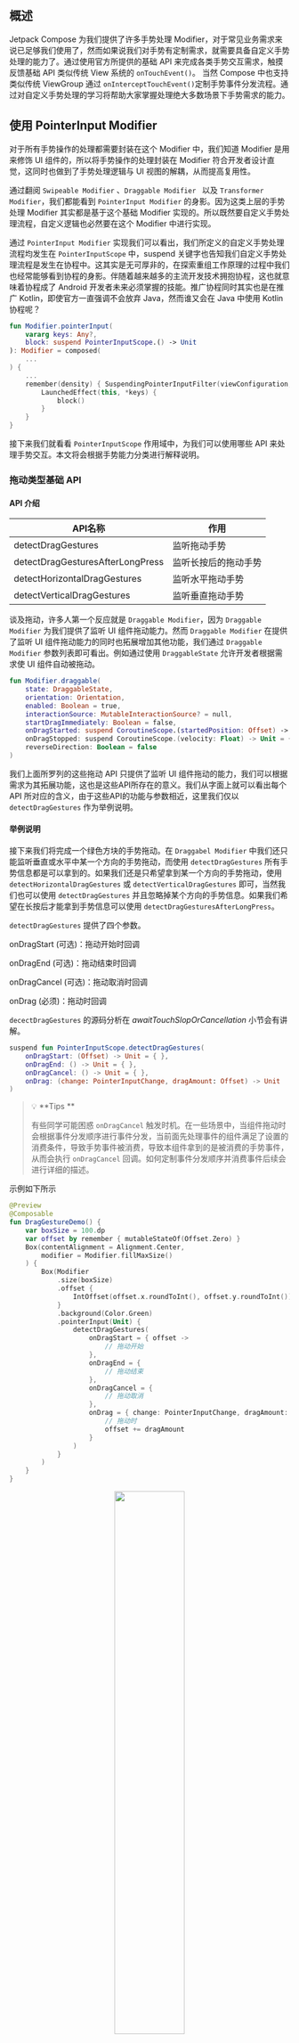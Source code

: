 ## 概述

Jetpack Compose 为我们提供了许多手势处理 Modifier，对于常见业务需求来说已足够我们使用了，然而如果说我们对手势有定制需求，就需要具备自定义手势处理的能力了。通过使用官方所提供的基础 API 来完成各类手势交互需求，触摸反馈基础 API 类似传统 View 系统的 `onTouchEvent()`。 当然 Compose 中也支持类似传统 ViewGroup 通过 `onInterceptTouchEvent()`定制手势事件分发流程。通过对自定义手势处理的学习将帮助大家掌握处理绝大多数场景下手势需求的能力。

## 使用 PointerInput Modifier

对于所有手势操作的处理都需要封装在这个 Modifier 中，我们知道 Modifier 是用来修饰 UI 组件的，所以将手势操作的处理封装在 Modifier 符合开发者设计直觉，这同时也做到了手势处理逻辑与 UI 视图的解耦，从而提高复用性。

通过翻阅 `Swipeable Modifier` 、`Draggable Modifier ` 以及 `Transformer Modifier`，我们都能看到 `PointerInput Modifier` 的身影。因为这类上层的手势处理 Modifier 其实都是基于这个基础 Modifier 实现的。所以既然要自定义手势处理流程，自定义逻辑也必然要在这个 Modifier 中进行实现。

通过 `PointerInput Modifier` 实现我们可以看出，我们所定义的自定义手势处理流程均发生在 `PointerInputScope` 中，suspend 关键字也告知我们自定义手势处理流程是发生在协程中。这其实是无可厚非的，在探索重组工作原理的过程中我们也经常能够看到协程的身影。伴随着越来越多的主流开发技术拥抱协程，这也就意味着协程成了 Android 开发者未来必须掌握的技能。推广协程同时其实也是在推广 Kotlin，即使官方一直强调不会放弃 Java，然而谁又会在 Java 中使用 Kotlin 协程呢？ 

```kotlin
fun Modifier.pointerInput(
    vararg keys: Any?,
    block: suspend PointerInputScope.() -> Unit
): Modifier = composed(
    ...
) {
    ...
    remember(density) { SuspendingPointerInputFilter(viewConfiguration, density) }.apply {
        LaunchedEffect(this, *keys) {
            block()
        }
    }
}
```



接下来我们就看看 `PointerInputScope` 作用域中，为我们可以使用哪些 API 来处理手势交互。本文将会根据手势能力分类进行解释说明。

### 拖动类型基础 API

#### API 介绍

| API名称                          | 作用                 |
| -------------------------------- | -------------------- |
| detectDragGestures               | 监听拖动手势         |
| detectDragGesturesAfterLongPress | 监听长按后的拖动手势 |
| detectHorizontalDragGestures     | 监听水平拖动手势     |
| detectVerticalDragGestures       | 监听垂直拖动手势     |

谈及拖动，许多人第一个反应就是 `Draggable Modifier`，因为 `Draggable Modifier` 为我们提供了监听 UI 组件拖动能力。然而 `Draggable Modifier` 在提供了监听 UI 组件拖动能力的同时也拓展增加其他功能，我们通过 `Draggable Modifier` 参数列表即可看出。例如通过使用 `DraggableState` 允许开发者根据需求使 UI 组件自动被拖动。

```kotlin
fun Modifier.draggable(
    state: DraggableState,
    orientation: Orientation,
    enabled: Boolean = true,
    interactionSource: MutableInteractionSource? = null,
    startDragImmediately: Boolean = false,
    onDragStarted: suspend CoroutineScope.(startedPosition: Offset) -> Unit = {},
    onDragStopped: suspend CoroutineScope.(velocity: Float) -> Unit = {},
    reverseDirection: Boolean = false
)
```

我们上面所罗列的这些拖动 API 只提供了监听 UI 组件拖动的能力，我们可以根据需求为其拓展功能，这也是这些API所存在的意义。我们从字面上就可以看出每个 API 所对应的含义，由于这些API的功能与参数相近，这里我们仅以 `detectDragGestures` 作为举例说明。

#### 举例说明

接下来我们将完成一个绿色方块的手势拖动。在 `Draggabel Modifier` 中我们还只能监听垂直或水平中某一个方向的手势拖动，而使用 `detectDragGestures` 所有手势信息都是可以拿到的。如果我们还是只希望拿到某一个方向的手势拖动，使用 `detectHorizontalDragGestures`  或 `detectVerticalDragGestures` 即可，当然我们也可以使用 `detectDragGestures` 并且忽略掉某个方向的手势信息。如果我们希望在长按后才能拿到手势信息可以使用 `detectDragGesturesAfterLongPress`。

`detectDragGestures` 提供了四个参数。

onDragStart (可选)：拖动开始时回调

onDragEnd (可选)：拖动结束时回调

onDragCancel (可选)：拖动取消时回调

onDrag (必须)：拖动时回调

`decectDragGestures` 的源码分析在 *awaitTouchSlopOrCancellation* 小节会有讲解。

```kotlin
suspend fun PointerInputScope.detectDragGestures(
    onDragStart: (Offset) -> Unit = { },
    onDragEnd: () -> Unit = { },
    onDragCancel: () -> Unit = { },
    onDrag: (change: PointerInputChange, dragAmount: Offset) -> Unit
)
```

> 💡 **Tips **
>
> 有些同学可能困惑 `onDragCancel` 触发时机。在一些场景中，当组件拖动时会根据事件分发顺序进行事件分发，当前面先处理事件的组件满足了设置的消费条件，导致手势事件被消费，导致本组件拿到的是被消费的手势事件，从而会执行 `onDragCancel` 回调。如何定制事件分发顺序并消费事件后续会进行详细的描述。

示例如下所示

```kotlin
@Preview
@Composable
fun DragGestureDemo() {
    var boxSize = 100.dp
    var offset by remember { mutableStateOf(Offset.Zero) }
    Box(contentAlignment = Alignment.Center,
        modifier = Modifier.fillMaxSize()
    ) {
        Box(Modifier
            .size(boxSize)
            .offset {
                IntOffset(offset.x.roundToInt(), offset.y.roundToInt())
            }
            .background(Color.Green)
            .pointerInput(Unit) {
                detectDragGestures(
                    onDragStart = { offset ->
                        // 拖动开始
                    },
                    onDragEnd = {
                        // 拖动结束
                    },
                    onDragCancel = {
                        // 拖动取消
                    },
                    onDrag = { change: PointerInputChange, dragAmount: Offset ->
                        // 拖动时
                        offset += dragAmount
                    }
                )
            }
        )
    }
}
```

<div align = "center">
  <img src = "{{config.assets}}/design/gesture/custom_gesture/drag.gif" width = "50%" height = "50%">
</div>

### 点击类型基础 API

#### API 介绍

| API名称           | 作用         |
| ----------------- | ------------ |
| detectTapGestures | 监听点击手势 |

与 `Clickable Modifier` 不同的是，`detectTapGestures` 可以监听更多的点击事件。作为手机监听的基础 API，必然不会存在 `Clickable Modifier` 所拓展的涟漪效果。

#### 举例说明

接下来我们将为一个绿色方块添加点击手势处理逻辑。`detectTapGestures` 提供了四个可选参数，用来监听不同点击事件。

onDoubleTap (可选)：双击时回调

onLongPress (可选)：长按时回调

onPress (可选)：按下时回调

onTap (可选)：轻触时回调

```kotlin
suspend fun PointerInputScope.detectTapGestures(
    onDoubleTap: ((Offset) -> Unit)? = null,
    onLongPress: ((Offset) -> Unit)? = null,
    onPress: suspend PressGestureScope.(Offset) -> Unit = NoPressGesture,
    onTap: ((Offset) -> Unit)? = null
)
```

> 💡 **Tips ** 
>
> onPress 普通按下事件
>
> onDoubleTap 前必定会先回调 2 次 Press
>
> onLongPress 前必定会先回调 1 次 Press（时间长）
>
> onTap 前必定会先回调 1 次 Press（时间短）

示例如下所示

```kotlin
@Preview
@Composable
fun TapGestureDemo() {
    var boxSize = 100.dp
    Box(Modifier.fillMaxSize(), contentAlignment = Alignment.Center) {
        Box(Modifier
            .size(boxSize)
            .background(Color.Green)
            .pointerInput(Unit) {
                detectTapGestures(
                    onDoubleTap = { offset: Offset ->
                        // 双击
                    },
                    onLongPress = { offset: Offset ->
                        // 长按
                    },
                    onPress = {  offset: Offset ->
                        // 按下
                    },
                    onTap = {  offset: Offset ->
                        // 轻触
                    }
                )
            }
        )
    }
}
```

### 变换类型基础 API

#### API 介绍

| API名称                 | 作用                     |
| ----------------------- | ------------------------ |
| detectTransformGestures | 监听拖动、缩放与旋转手势 |

与 `Transfomer Modifier` 不同的是，通过这个 API 可以监听单指的拖动手势，和拖动类型基础 API所提供的功能一样，除此之外还支持监听双指缩放与旋转手势。反观`Transfomer Modifier` 只能监听到双指拖动手势，不知设计成这样的行为不一致是否是 Google 有意而为之。

#### 举例说明

接下来我们为这个绿色方块添加变化手势处理逻辑。`detectTransformGestures` 方法提供了两个参数。

panZoomLock(可选)： 当拖动或缩放手势发生时是否支持旋转

onGesture(必须)：当拖动、缩放或旋转手势发生时回调

```kotlin
suspend fun PointerInputScope.detectTransformGestures(
    panZoomLock: Boolean = false,
    onGesture: (centroid: Offset, pan: Offset, zoom: Float, rotation: Float) -> Unit
)
```

>💡 **Tips**
>
>关于偏移、缩放与旋转，我们建议的调用顺序是 rotate -> scale -> offset
>
>1. 若offset发生在rotate之前时，rotate会对offset造成影响。具体表现为当出现拖动手势时，组件会以当前角度为坐标轴进行偏移。
>
>2. 若offset发生在scale之前时，scale也会对offset造成影响。具体表现为UI组件在拖动时不跟手

```kotlin
@Preview
@Composable
fun TransformGestureDemo() {
    var boxSize = 100.dp
    var offset by remember { mutableStateOf(Offset.Zero) }
    var ratationAngle by remember { mutableStateOf(0f) }
    var scale by remember { mutableStateOf(1f) }
    Box(Modifier.fillMaxSize(), contentAlignment = Alignment.Center) {
        Box(Modifier
            .size(boxSize)
            .rotate(ratationAngle) // 需要注意offset与rotate的调用先后顺序
            .scale(scale)
            .offset {
                IntOffset(offset.x.roundToInt(), offset.y.roundToInt())
            }
            .background(Color.Green)
            .pointerInput(Unit) {
                detectTransformGestures(
                    panZoomLock = true, // 平移或放大时是否可以旋转
                    onGesture = { centroid: Offset, pan: Offset, zoom: Float, rotation: Float ->
                        offset += pan
                        scale *= zoom
                        ratationAngle += rotation
                    }
                )
            }
        )
    }
}
```

<div align = "center">
  <img src = "{{config.assets}}/design/gesture/custom_gesture/transform.gif" width = "50%" height = "50%">
</div>

### forEachGesture

在传统 View 系统中，一次手指按下、移动到抬起过程中的所有手势事件可以共同构成一个手势事件序列。我们可以通过自定义手势处理来对于每一个手势事件序列进行定制处理。Compose 提供了 `forEachGesture` 以允许用户可以对每一个手势事件序列进行相同的定制处理。如果我们忘记使用 `forEachGesture` ，那么只会处理第一次手势事件序列。有些同学可能会问，为什么我不能在手势处理逻辑最外层套一层 `while(true) ` 呢，通过 `forEachGesture` 的实现我们可以看到 `forEachGesture` 其实内部也是由`while ` 实现的，除此之外他保证了协程只有存活时才能监听手势事件，同时也保证了每次交互结束时所有手指都是离开屏幕的。有些同学看到 `while` 可能新生疑问，难道这样不会阻塞主线程嘛？其实我们在介绍 `PointerInput Modifier` 时就提到过，我们的手势操作处理均发生在协程中。其实前面我们所提到的绝大多数 API 其内部实现均使用了 `forEachGesture` 。有些特殊场景下我们仅使用前面所提出的 API 可能仍然无法满足我们的需求，当然如果可以满足的话我们直接使用其分别对应的 `Modifier` 即可，前面所提出的 API 存在的意义是为了方便开发者为其进行功能拓展。既然要掌握自定义手势处理，我们就要从更底层角度来看这些上层 API 是如何实现的，了解原理我们就可以轻松自定义了。

```kotlin
suspend fun PointerInputScope.forEachGesture(block: suspend PointerInputScope.() -> Unit) {
    val currentContext = currentCoroutineContext()
    while (currentContext.isActive) {
        try {
            block()
            // 挂起等待所有手指抬起
            awaitAllPointersUp()
        } catch (e: CancellationException) {
            ...
        }
    }
}
```

## 手势事件作用域 awaitPointerEventScope

在 `PointerInputScope` 中我们可以找到一个名为 `awaitPointerEventScope` 的 API 方法。

通过翻阅方法声明可以发现这是个挂起方法，其尾部 lambda 在 `AwaitPointerEventScope` 作用域中。 通过这个 `AwaitPointerEventScope` 作用域我们可以获取到更加底层的 API 手势事件，这也为自定义手势处理提供了可能。

```kotlin
suspend fun <R> awaitPointerEventScope(
    block: suspend AwaitPointerEventScope.() -> R
): R
```

我们在 `AwaitPointerEventScope` 中发现了以下这些基础手势方法，可以发现这些 API 均是挂起函数，接下来我们会对每个 API 进行描述说明。

| API名称                                | 作用                 |
| -------------------------------------- | -------------------- |
| awaitPointerEvent                      | 手势事件             |
| awaitFirstDown                         | 第一根手指的按下事件 |
| drag                                   | 拖动事件             |
| horizontalDrag                         | 水平拖动事件         |
| verticalDrag                           | 垂直拖动事件         |
| awaitDragOrCancellation                | 单次拖动事件         |
| awaitHorizontalDragOrCancellation      | 单次水平拖动事件     |
| awaitVerticalDragOrCancellation        | 单次垂直拖动事件     |
| awaitTouchSlopOrCancellation           | 有效拖动事件         |
| awaitHorizontalTouchSlopOrCancellation | 有效水平拖动事件     |
| awaitVerticalTouchSlopOrCancellation   | 有效垂直拖动事件     |

### 万物之源 awaitPointerEvent

`awaitPointerEvent` 类似于传统 View 系统的 `onTouchEvent()` 。无论用户是按下、移动或抬起都将视作一次手势事件，当手势事件发生时 `awaitPointerEvent` 会恢复执行并将手势事件返回。

```kotlin
suspend fun awaitPointerEvent(
  pass: PointerEventPass = PointerEventPass.Main
): PointerEvent
```

通过 API 声明可以看到 `awaitPointerEvent` 有个可选参数 `PointerEventPass`

我们知道手势事件的分发是由父组件到子组件的单链结构。这个参数目的是用以设置父组件与子组件的事件分发顺序，`PointerEventPass` 有 3 个枚举值可供选择，每个枚举值的具体含义如下

| 枚举值                   | 含义                                                         |
| ------------------------ | ------------------------------------------------------------ |
| PointerEventPass.Initial | 本组件优先处理手势，处理后交给子组件                         |
| PointerEventPass.Main    | 若子组件为Final，本组件优先处理手势。否则将手势交给子组件处理，结束后本组件再处理。 |
| PointerEventPass.Final   | 若子组件也为Final，本组件优先处理手势。否则将手势交给子组件处理，结束后本组件再处理。 |

大家可能觉得 Main 与 Final 是等价的。但其实两者在作为子组件时分发顺序会完全不同，举个例子。

当父组件为Final，子组件为Main时，事件分发顺序： 子组件  -> 父组件

当父组件为Final，子组件为Final时，事件分发顺序： 父组件 -> 子组件

文字描述可能并不直观，接下来进行举例说明。

#### 事件分发流程

接下来，我将通过一个嵌套了三层 Box 的示例来直观表现事件分发过程。我们为这嵌套的三层Box 中的每一层都进行手势获取。

<img src = "{{config.assets}}/design/gesture/custom_gesture/box_nest.jpg" width = "50%" height = "50%">

如果我们点击中间的绿色方块时，便会触发手势事件。

当三层 Box 均使用默认 Main 模式时，事件分发顺序为：第三层 -> 第二层 -> 第一层

当第一层Box使用 Inital 模式，第二层使用 Final 模式，第三层使用 Main 模式时，事件分发顺序为：第一层 -> 第三层 -> 第二层

```kotlin
@Preview
@Composable
fun NestedBoxDemo() {
    Box(
        contentAlignment = Alignment.Center,
        modifier = Modifier
            .fillMaxSize()
            .pointerInput(Unit) {
                awaitPointerEventScope {
                    awaitPointerEvent(PointerEventPass.Initial)
                    Log.d("compose_study", "first layer")
                }
            }
    ) {
        Box(
            contentAlignment = Alignment.Center,
            modifier = Modifier
                .size(400.dp)
                .background(Color.Blue)
                .pointerInput(Unit) {
                    awaitPointerEventScope {
                        awaitPointerEvent(PointerEventPass.Final)
                        Log.d("compose_study", "second layer")
                    }
                }
        ) {
            Box(
                Modifier
                    .size(200.dp)
                    .background(Color.Green)
                    .pointerInput(Unit) {
                        awaitPointerEventScope {
                            awaitPointerEvent()
                            Log.d("compose_study", "third layer")
                        }
                    }
            )
        }
    }
}

// Output:
// first layer
// third layer
// second layer
```

能够自定义事件分发顺序之后，我们就可以决定手势事件由事件分发流程中哪个组件进行消费。那么如何进行消费呢，这就需要我们看看 `awaitPointerEvent` 返回的手势事件了。通过 `awaintPointerEvent` 声明，我们可以看到返回的手势事件是个 `PointerEvent` 实例。

通过 `PointerEvent` 类声明，我们可以看到两个成员属性 changes 与 motionEvent。

motionEvent 我们再熟悉不过了，就是传统 View 系统中的手势事件，然而却被声明了 internal 关键字，看来是不希望我们使用。

changes 是一个 List，其中包含了每次发生手势事件时，屏幕上所有手指的状态信息。

当只有一根手指时，这个 List 的大小为 1。在多指操作时，我们通过这个 List 获取其他手指的状态信息就可以轻松定制多指自定义手势处理了。

```kotlin
actual data class PointerEvent internal constructor(
    actual val changes: List<PointerInputChange>,
    internal val motionEvent: MotionEvent?
)
```

#### PointerInputChange

```kotlin
class PointerInputChange(
    val id: PointerId, // 手指Id
    val uptimeMillis: Long, // 当前手势事件的时间戳
    val position: Offset, // 当前手势事件相对组件左上角的位置
    val pressed: Boolean, // 当前手势是否按下
    val previousUptimeMillis: Long, // 上一次手势事件的时间戳
    val previousPosition: Offset, // 上一次手势事件相对组件左上角的位置
    val previousPressed: Boolean, // 上一次手势是否按下
    val consumed: ConsumedData, // 当前手势是否已被消费
    val type: PointerType = PointerType.Touch // 手势类型(鼠标、手指、手写笔、橡皮) 
)
```

| API名称                       | 作用                                          |
| ----------------------------- | --------------------------------------------- |
| changedToDown                 | 是否已经按下(按下手势已消费则返回false)       |
| changedToDownIgnoreConsumed   | 是否已经按下(忽略按下手势已消费标记)          |
| changedToUp                   | 是否已经抬起(按下手势已消费则返回false)       |
| changedToUpIgnoreConsumed     | 是否已经抬起(忽略按下手势已消费标记)          |
| positionChanged               | 是否位置发生了改变(移动手势已消费则返回false) |
| positionChangedIgnoreConsumed | 是否位置发生了改变(忽略已消费标记)            |
| positionChange                | 位置改变量(移动手势已消费则返回Offset.Zero)   |
| positionChangeIgnoreConsumed  | 位置改变量(忽略移动手势已消费标记)            |
| positionChangeConsumed        | 当前移动手势是否已被消费                      |
| anyChangeConsumed             | 当前按下手势或移动手势是否有被消费            |
| consumeDownChange             | 消费按下手势                                  |
| consumePositionChange         | 消费移动手势                                  |
| consumeAllChanges             | 消费按下与移动手势                            |
| isOutOfBounds                 | 当前手势是否在固定范围内                      |

这些 API 会在我们自定义手势处理时会被用到。可以发现的是，Compose 通过 `PointerEventPass` 来定制事件分发流程，在事件分发流程中即使前一个组件先获取了手势信息并进行了消费，后面的组件仍然可以通过带有 `IgnoreConsumed` 系列 API 来获取到手势信息。这也极大增加了手势操作的可定制性。就好像父组件先把事件消费，希望子组件不要处理这个手势了，但子组件完全可以不用听从父组件的话。

我们通过一个实例来看看该如何进行手势消费，处于方便我们的示例不涉及移动，只消费按下手势事件来进行举例。和之前的样式一样，我们将手势消费放在了第三层 Box，根据事件分发规则我们知道第三层Box是第2个处理手势事件的，所以输出结果如下。

```kotlin
@Preview
@Composable
fun Demo() {
    Box(
        contentAlignment = Alignment.Center,
        modifier = Modifier
            .fillMaxSize()
            .pointerInput(Unit) {
                awaitPointerEventScope {
                    var event = awaitPointerEvent(PointerEventPass.Initial)
                    Log.d("compose_study", "first layer, downChange: ${event.changes[0].consumed.downChange}")
                }
            }
    ) {
        Box(
            contentAlignment = Alignment.Center,
            modifier = Modifier
                .size(400.dp)
                .background(Color.Blue)
                .pointerInput(Unit) {
                    awaitPointerEventScope {
                        var event = awaitPointerEvent(PointerEventPass.Final)
                        Log.d("compose_study", "second layer, downChange: ${event.changes[0].consumed.downChange}")
                    }
                }
        ) {
            Box(
                Modifier
                    .size(200.dp)
                    .background(Color.Green)
                    .pointerInput(Unit) {
                        awaitPointerEventScope {
                            var event = awaitPointerEvent()
                            event.changes[0].consumeDownChange()
                            Log.d("compose_study", "third layer, downChange: ${event.changes[0].consumed.downChange}")
                        }
                    }
            )
        }
    }
}

// Output:
// first layer, downChange: false
// third layer, downChange: true
// second layer, downChange: true
```



⚠️ **注意事项**

如果我们是在定制事件分发流程，那么需要注意以下两种写法

```kotlin
// 正确写法
awaitPointerEventScope {
    var event = awaitPointerEvent() 
  	event.changes[0].consumeDownChange()
}

// 错误写法
var event = awaitPointerEventScope {
    awaitPointerEvent()
}
event.changes[0].consumeDownChange()
```

他们的区别在于 `awaitPointerEventScope` 会在其内部所有手势在事件分发流程结束后返回，当所有组件都已经完成手势处理再进行消费已经没有什么意义了。我们仍然用刚才的例子来直观说明这个问题。我们在每一层Box `awaitPointerEventScope` 后面添加了日志信息。

通过输出结果可以发现，这三层执行的相对顺序没有发生变化，然而却是在事件分发流程结束后才进行输出的。

```kotlin
@Preview
@Composable
fun Demo() {
    Box(
        contentAlignment = Alignment.Center,
        modifier = Modifier
            .fillMaxSize()
            .pointerInput(Unit) {
                awaitPointerEventScope {
                    var event = awaitPointerEvent(PointerEventPass.Initial)
                    Log.d("compose_study", "first layer, downChange: ${event.changes[0].consumed.downChange}")
                }
                Log.d("compose_study", "first layer Outside")
            }
    ) {
        Box(
            contentAlignment = Alignment.Center,
            modifier = Modifier
                .size(400.dp)
                .background(Color.Blue)
                .pointerInput(Unit) {
                    awaitPointerEventScope {
                        var event = awaitPointerEvent(PointerEventPass.Final)
                        Log.d("compose_study", "second layer, downChange: ${event.changes[0].consumed.downChange}")
                    }
                    Log.d("compose_study", "second layer Outside")
                }
        ) {
            Box(
                Modifier
                    .size(200.dp)
                    .background(Color.Green)
                    .pointerInput(Unit) {
                        awaitPointerEventScope {
                            var event = awaitPointerEvent()
                            event.changes[0].consumeDownChange()
                            Log.d("compose_study", "third layer, downChange: ${event.changes[0].consumed.downChange}")
                        }
                        Log.d("compose_study", "third layer Outside")
                    }
            )
        }
    }
}

// Output:
// first layer, downChange: false
// third layer, downChange: true
// second layer, downChange: true
// first layer Outside
// third layer Outside
// second layer Outside
```

### awaitFirstDown

`awaitFirstDown` 将等待第一根手指按下事件时恢复执行，并将手指按下事件返回。分析源码我们可以发现 `awaitFirstDown` 也使用的是 `awaitPointerEvent` 实现的，默认使用 Main 模式。

```kotlin
suspend fun AwaitPointerEventScope.awaitFirstDown(
    requireUnconsumed: Boolean = true
): PointerInputChange {
    var event: PointerEvent
    do {
        event = awaitPointerEvent()
    } while (
        !event.changes.fastAll {
            if (requireUnconsumed) it.changedToDown() else it.changedToDownIgnoreConsumed()
        }
    )
    return event.changes[0]
}
```

### drag

看到 `drag` 可能很多同学疑惑为什么又是拖动。其实前面所提到的拖动类型基础API `detectDragGestures` 其内部就是使用 `drag` 而实现的。与 `detectDragGestures` 不同的是，`drag` 需要主动传入一个 `PointerId` 用以表示要具体获取到哪根手指的拖动事件。

```kotlin
suspend fun AwaitPointerEventScope.drag(
    pointerId: PointerId,
    onDrag: (PointerInputChange) -> Unit
)
```

翻阅源码可以发现，其实 drag 内部实现最终使用的仍然还是 `awaitPointerEvent` 。这里就不具体展开看了，感兴趣的可以自己去跟源码。

#### 举例说明

通过结合 `awaitFirstDown` 与 `drag` 这些基础 API 我们已经可以自己实现 UI 拖动手势流程了。我们仍然以我们的绿色方块作为实例，为其添加拖动手势。

```kotlin
@Preview
@Composable
fun BaseDragGestureDemo() {
    var boxSize = 100.dp
    var offset by remember { mutableStateOf(Offset.Zero) }
    Box(contentAlignment = Alignment.Center,
        modifier = Modifier.fillMaxSize()
    ) {
        Box(Modifier
            .size(boxSize)
            .offset {
                IntOffset(offset.x.roundToInt(), offset.y.roundToInt())
            }
            .background(Color.Green)
            .pointerInput(Unit) {
                forEachGesture { // 循环监听每一组事件序列
                    awaitPointerEventScope {
                        var downEvent = awaitFirstDown()
                        drag(downEvent.id) {
                            offset += it.positionChange()
                        }
                    }
                }
            }
        )
    }
}
```

<div align = "center">
  <img src = "{{config.assets}}/design/gesture/custom_gesture/drag.gif" width = "50%" height = "50%">
</div>

### awaitDragOrCancellation

与 `drag` 不同的是，`awaitDragOrCancellation` 负责监听单次拖动事件。当手指已经抬起或拖动事件已经被消费时会返回 null。当然我们也可以使用 `awaitDragOrCancellation` 来完成 UI 拖动手势处理流程。通过翻阅源码可以发现 `drag` 其实内部也是使用 `awaitDragOrCancellation` 进行实现的。而 `awaitDragOrCancellation` 内部仍然是 `awaitPointerEvent`。

```kotlin
@Preview
@Composable
fun BaseDragGestureDemo() {
    var boxSize = 100.dp
    var offset by remember { mutableStateOf(Offset.Zero) }
    Box(contentAlignment = Alignment.Center,
        modifier = Modifier.fillMaxSize()
    ) {
        Box(Modifier
            .size(boxSize)
            .offset {
                IntOffset(offset.x.roundToInt(), offset.y.roundToInt())
            }
            .background(Color.Green)
            .pointerInput(Unit) {
                forEachGesture {
                    awaitPointerEventScope {
                        var downPointer = awaitFirstDown()
                        while (true) {
                            var event = awaitDragOrCancellation(downPointer.id)
                            if (event == null) {
                                break
                            }
                            offset += event.positionChange()
                        }
                    }
                }
            }
        )
    }
}
```

### awaitTouchSlopOrCancellation

`awaitTouchSlopOrCancellation` 用于监测当前拖动手势是否是一次有效的拖动。有效指的是当前手势滑动的欧式距离(位移)是否超过设定的阈值。若拖动手势还没有达到阈值便抬起或拖动手势事件已经被消费时将返回null，翻阅源码我们又找到了`awaitPointerEvent` ，所以说 `awaitPointerEvent` 是万物之源嘛～。

```kotlin
suspend fun AwaitPointerEventScope.awaitTouchSlopOrCancellation(
    pointerId: PointerId,
    onTouchSlopReached: (change: PointerInputChange, overSlop: Offset) -> Unit
): PointerInputChange? {
   	...
    val touchSlop = viewConfiguration.touchSlop
    var pointer = pointerId
    while (true) {
        val event = awaitPointerEvent()
        ...
        if (dragEvent.positionChangeConsumed()) {
            ...
        } else if (dragEvent.changedToUpIgnoreConsumed()) {
            ...
        } else {
            ...
          	if (distance >= touchSlop) {
                ...
            }
            ...
        }
    }
}
```

我们前面所提到的 `detectDragGestures` 其内部不仅使用了 `drag` 还使用了 `awaitTouchSlopOrCancellation` 来判断手势拖动操作。仅当监测为一次有效的拖动时，才会执行 onDragStart 回调。接下来就是使用 `drag` 来监听拖动手势，仅当 `drag` 返回 false (即在拖动过程中事件分发流程前面的组件达成定制条件消费了这次的拖动手势事件) 会执行 onDragCancel 回调，否则如果所有手指抬起正常结束则会执行 onDragEnd 回调。

```kotlin
suspend fun PointerInputScope.detectDragGestures(
    onDragStart: (Offset) -> Unit = { },
    onDragEnd: () -> Unit = { },
    onDragCancel: () -> Unit = { },
    onDrag: (change: PointerInputChange, dragAmount: Offset) -> Unit
) {
    forEachGesture {
        awaitPointerEventScope {
            ....
            do {
                drag = awaitTouchSlopOrCancellation(down.id) { change, over ->
                    change.consumePositionChange()
                    overSlop = over
                }
            } while (drag != null && !drag.positionChangeConsumed())
            if (drag != null) {
                onDragStart.invoke(drag.position) // 拖动开始
                onDrag(drag, overSlop)
                if (
                    !drag(drag.id) {
                        onDrag(it, it.positionChange())
                        it.consumePositionChange()
                    }
                ) {
                    onDragCancel() // 拖动取消
                } else {
                    onDragEnd()
                }
            }
        }
    }
}
```

